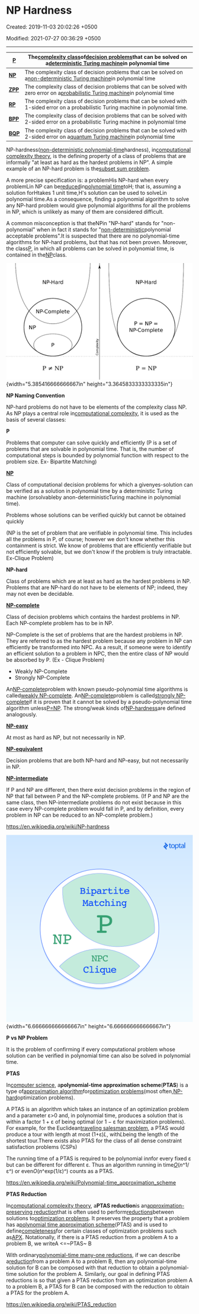 # NP Hardness

Created: 2019-11-03 20:02:26 +0500

Modified: 2021-07-27 00:36:29 +0500

---

| [**P**](https://en.wikipedia.org/wiki/P_(complexity))     | The[complexity class](https://en.wikipedia.org/wiki/Complexity_class)of[decision problems](https://en.wikipedia.org/wiki/Decision_problem)that can be solved on a[deterministic Turing machine](https://en.wikipedia.org/wiki/Deterministic_Turing_machine)in polynomial time |
|---------|---------------------------------------------------------------|
| [**NP**](https://en.wikipedia.org/wiki/NP_(complexity))   | The complexity class of decision problems that can be solved on a[non-deterministic Turing machine](https://en.wikipedia.org/wiki/Non-deterministic_Turing_machine)in polynomial time                                                                                             |
| [**ZPP**](https://en.wikipedia.org/wiki/ZPP_(complexity)) | The complexity class of decision problems that can be solved with zero error on a[probabilistic Turing machine](https://en.wikipedia.org/wiki/Probabilistic_Turing_machine)in polynomial time                                                                                     |
| [**RP**](https://en.wikipedia.org/wiki/RP_(complexity))   | The complexity class of decision problems that can be solved with 1-sided error on a probabilistic Turing machine in polynomial time.                                                                                                                                               |
| [**BPP**](https://en.wikipedia.org/wiki/BPP_(complexity)) | The complexity class of decision problems that can be solved with 2-sided error on a probabilistic Turing machine in polynomial time                                                                                                                                                |
| [**BQP**](https://en.wikipedia.org/wiki/BQP)              | The complexity class of decision problems that can be solved with 2-sided error on a[quantum Turing machine](https://en.wikipedia.org/wiki/Quantum_Turing_machine)in polynomial time                                                                                              |



NP-hardness([non-deterministic polynomial-time](https://en.wikipedia.org/wiki/NP_(complexity))hardness), in[computational complexity theory](https://en.wikipedia.org/wiki/Computational_complexity_theory), is the defining property of a class of problems that are informally "at least as hard as the hardest problems in NP". A simple example of an NP-hard problem is the[subset sum problem](https://en.wikipedia.org/wiki/Subset_sum_problem).



A more precise specification is: a problemHis NP-hard when every problemLin NP can be[reduced](https://en.wikipedia.org/wiki/Reduction_(complexity))in[polynomial time](https://en.wikipedia.org/wiki/Polynomial_time)toH; that is, assuming a solution forHtakes 1 unit time,H‎'s solution can be used to solveLin polynomial time.As a consequence, finding a polynomial algorithm to solve any NP-hard problem would give polynomial algorithms for all the problems in NP, which is unlikely as many of them are considered difficult.



A common misconception is that theNPin "NP-hard" stands for "non-polynomial" when in fact it stands for "[non-deterministic](https://en.wikipedia.org/wiki/Non-deterministic_Turing_machine)polynomial acceptable problems".It is suspected that there are no polynomial-time algorithms for NP-hard problems, but that has not been proven. Moreover, the class[P](https://en.wikipedia.org/wiki/P_(complexity)), in which all problems can be solved in polynomial time, is contained in the[NP](https://en.wikipedia.org/wiki/NP_(complexity))class.



![Euler diagram for P, NP, NP-complete, and NP-hard set of problems.](media/NP-Hardness-image1.png){width="5.385416666666667in" height="3.3645833333333335in"}



**NP Naming Convention**

NP-hard problems do not have to be elements of the complexity class NP. As NP plays a central role in[computational complexity](https://en.wikipedia.org/wiki/Computational_complexity_theory), it is used as the basis of several classes:



**P**

Problems that computer can solve quickly and efficiently (P is a set of problems that are solvable in polynomial time. That is, the number of computational steps is bounded by polynomial function with respect to the problem size. Ex- Bipartite Matching)



[**NP**](https://en.wikipedia.org/wiki/NP_(complexity))

Class of computational decision problems for which a givenyes-solution can be verified as a solution in polynomial time by a deterministic Turing machine (orsolvableby anon-deterministicTuring machine in polynomial time).



Problems whose solutions can be verified quickly but cannot be obtained quickly

(NP is the set of problem that are verifiable in polynomial time. This includes all the problems in P, of course; however we don't know whether this containment is strict. We know of problems that are efficiently verifiable but not efficiently solvable, but we don't know if the problem is truly intractable. Ex-Clique Problem)



**NP-hard**

Class of problems which are at least as hard as the hardest problems in NP. Problems that are NP-hard do not have to be elements of NP; indeed, they may not even be decidable.



[**NP-complete**](https://en.wikipedia.org/wiki/NP-complete)

Class of decision problems which contains the hardest problems in NP. Each NP-complete problem has to be in NP.



NP-Complete is the set of problems that are the hardest problems in NP. They are referred to as the hardest problem because any problem in NP can efficiently be transformed into NPC. As a result, if someone were to identify an efficient solution to a problem in NPC, then the entire class of NP would be absorbed by P. (Ex - Clique Problem)


-   Weakly NP-Complete
-   Strongly NP-Complete



An[NP-complete](https://en.wikipedia.org/wiki/NP-complete)problem with known pseudo-polynomial time algorithms is called[weakly NP-complete](https://en.wikipedia.org/wiki/Weakly_NP-complete). An[NP-complete](https://en.wikipedia.org/wiki/NP-complete)problem is called[strongly NP-complete](https://en.wikipedia.org/wiki/Strongly_NP-complete)if it is proven that it cannot be solved by a pseudo-polynomial time algorithm unless[P=NP](https://en.wikipedia.org/wiki/P%3DNP). The strong/weak kinds of[NP-hardness](https://en.wikipedia.org/wiki/NP-hard)are defined analogously.



[**NP-easy**](https://en.wikipedia.org/wiki/NP-easy)

At most as hard as NP, but not necessarily in NP.



[**NP-equivalent**](https://en.wikipedia.org/wiki/NP-equivalent)

Decision problems that are both NP-hard and NP-easy, but not necessarily in NP.



[**NP-intermediate**](https://en.wikipedia.org/wiki/NP-intermediate)

If P and NP are different, then there exist decision problems in the region of NP that fall between P and the NP-complete problems. (If P and NP are the same class, then NP-intermediate problems do not exist because in this case every NP-complete problem would fall in P, and by definition, every problem in NP can be reduced to an NP-complete problem.)



<https://en.wikipedia.org/wiki/NP-hardness>





![P vs. NP](media/NP-Hardness-image2.png){width="6.666666666666667in" height="6.666666666666667in"}





**P vs NP Problem**

It is the problem of confirming if every computational problem whose solution can be verified in polynomial time can also be solved in polynomial time.



**PTAS**

In[computer science](https://en.wikipedia.org/wiki/Computer_science), a**polynomial-time approximation scheme**(**PTAS**) is a type of[approximation algorithm](https://en.wikipedia.org/wiki/Approximation_algorithm)for[optimization problems](https://en.wikipedia.org/wiki/Optimization_problem)(most often,[NP-hard](https://en.wikipedia.org/wiki/NP-hard)optimization problems).



A PTAS is an algorithm which takes an instance of an optimization problem and a parameter ε>0 and, in polynomial time, produces a solution that is within a factor 1 + ε of being optimal (or 1 − ε for maximization problems). For example, for the Euclidean[traveling salesman problem](https://en.wikipedia.org/wiki/Traveling_salesman_problem), a PTAS would produce a tour with length at most (1+ε)*L*, with*L*being the length of the shortest tour.There exists also PTAS for the class of all dense constraint satisfaction problems (CSPs)



The running time of a PTAS is required to be polynomial in*n*for every fixed ε but can be different for different ε. Thus an algorithm running in time[*O*](https://en.wikipedia.org/wiki/Big_O_notation)(*n*^1/ε^) or even*O*(*n*^exp(1/ε)^) counts as a PTAS.



<https://en.wikipedia.org/wiki/Polynomial-time_approximation_scheme>



**PTAS Reduction**

In[computational complexity theory](https://en.wikipedia.org/wiki/Computational_complexity_theory), a**PTAS reduction**is an[approximation-preserving reduction](https://en.wikipedia.org/wiki/Approximation-preserving_reduction)that is often used to perform[reductions](https://en.wikipedia.org/wiki/Reduction_(complexity))between solutions to[optimization problems](https://en.wikipedia.org/wiki/Optimization_problem). It preserves the property that a problem has a[polynomial time approximation scheme](https://en.wikipedia.org/wiki/Polynomial_time_approximation_scheme)(PTAS) and is used to define[completeness](https://en.wikipedia.org/wiki/Complete_(complexity))for certain classes of optimization problems such as[APX](https://en.wikipedia.org/wiki/APX). Notationally, if there is a PTAS reduction from a problem A to a problem B, we writeA <=~PTAS~ B



With ordinary[polynomial-time many-one reductions](https://en.wikipedia.org/wiki/Polynomial-time_many-one_reduction), if we can describe a[reduction](https://en.wikipedia.org/wiki/Reduction_(complexity))from a problem A to a problem B, then any polynomial-time solution for B can be composed with that reduction to obtain a polynomial-time solution for the problem A. Similarly, our goal in defining PTAS reductions is so that given a PTAS reduction from an optimization problem A to a problem B, a PTAS for B can be composed with the reduction to obtain a PTAS for the problem A.



<https://en.wikipedia.org/wiki/PTAS_reduction>




